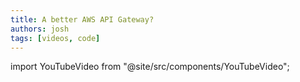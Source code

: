 ```yaml
---
title: A better AWS API Gateway?
authors: josh
tags: [videos, code]
---
```


import YouTubeVideo from "@site/src/components/YouTubeVideo";

<YouTubeVideo url="https://www.youtube-nocookie.com/embed/PS9p5RtlLWQ" />
